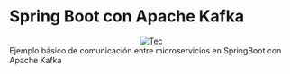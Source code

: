 # Spring Boot con Apache Kafka
<div style="display: flex; justify-content: center;">
  <div>
    <a href="https://skillicons.dev">
      <img src="https://skillicons.dev/icons?i=Spring" alt="Tec">
    </a>
  </div>
</div>
Ejemplo básico de comunicación entre microservicios en SpringBoot con Apache Kafka 
